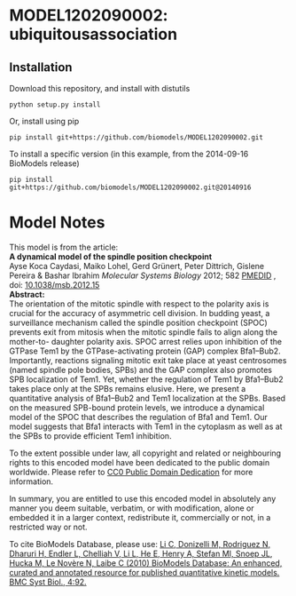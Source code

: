 # MODEL1202090002: ubiquitousassociation

## Installation

Download this repository, and install with distutils

`python setup.py install`

Or, install using pip

`pip install git+https://github.com/biomodels/MODEL1202090002.git`

To install a specific version (in this example, from the 2014-09-16 BioModels release)

`pip install git+https://github.com/biomodels/MODEL1202090002.git@20140916`


# Model Notes


This model is from the article:  
**A dynamical model of the spindle position checkpoint**   
Ayse Koca Caydasi, Maiko Lohel, Gerd Grünert, Peter Dittrich, Gislene Pereira
& Bashar Ibrahim _Molecular Systems Biology_ 2012; 582
[PMEDID](http://www.ncbi.nlm.nih.gov/pubmed/PMEDID) , doi:
[10.1038/msb.2012.15](http://dx.doi.org/10.1038/msb.2012.15)  
**Abstract:**   
The orientation of the mitotic spindle with respect to the polarity axis is
crucial for the accuracy of asymmetric cell division. In budding yeast, a
surveillance mechanism called the spindle position checkpoint (SPOC) prevents
exit from mitosis when the mitotic spindle fails to align along the mother-to-
daughter polarity axis. SPOC arrest relies upon inhibition of the GTPase Tem1
by the GTPase-activating protein (GAP) complex Bfa1–Bub2. Importantly,
reactions signaling mitotic exit take place at yeast centrosomes (named
spindle pole bodies, SPBs) and the GAP complex also promotes SPB localization
of Tem1. Yet, whether the regulation of Tem1 by Bfa1–Bub2 takes place only at
the SPBs remains elusive. Here, we present a quantitative analysis of
Bfa1–Bub2 and Tem1 localization at the SPBs. Based on the measured SPB-bound
protein levels, we introduce a dynamical model of the SPOC that describes the
regulation of Bfa1 and Tem1. Our model suggests that Bfa1 interacts with Tem1
in the cytoplasm as well as at the SPBs to provide efficient Tem1 inhibition.

To the extent possible under law, all copyright and related or neighbouring
rights to this encoded model have been dedicated to the public domain
worldwide. Please refer to [CC0 Public Domain
Dedication](http://creativecommons.org/publicdomain/zero/1.0/) for more
information.

In summary, you are entitled to use this encoded model in absolutely any
manner you deem suitable, verbatim, or with modification, alone or embedded it
in a larger context, redistribute it, commercially or not, in a restricted way
or not.

To cite BioModels Database, please use: [Li C, Donizelli M, Rodriguez N,
Dharuri H, Endler L, Chelliah V, Li L, He E, Henry A, Stefan MI, Snoep JL,
Hucka M, Le Novère N, Laibe C (2010) BioModels Database: An enhanced, curated
and annotated resource for published quantitative kinetic models. BMC Syst
Biol., 4:92.](http://www.ncbi.nlm.nih.gov/pubmed/20587024)


